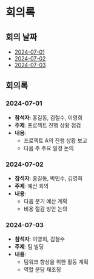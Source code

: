 # 회의록

## 회의 날짜
- [2024-07-01](#2024-07-01)
- [2024-07-02](#2024-07-02)
- [2024-07-03](#2024-07-03)

## 회의록

### 2024-07-01
- **참석자**: 홍길동, 김철수, 이영희
- **주제**: 프로젝트 진행 상황 점검
- **내용**:
  - 프로젝트 A의 진행 상황 보고
  - 다음 주 주요 일정 논의

### 2024-07-02
- **참석자**: 홍길동, 박민수, 김영희
- **주제**: 예산 회의
- **내용**:
  - 다음 분기 예산 계획
  - 비용 절감 방안 논의

### 2024-07-03
- **참석자**: 이영희, 김철수
- **주제**: 팀 빌딩
- **내용**:
  - 팀워크 향상을 위한 활동 계획
  - 역할 분담 재조정
